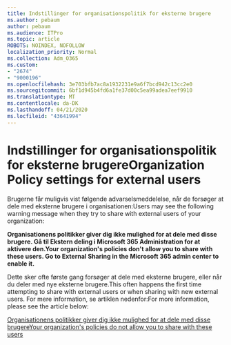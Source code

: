 ```yaml
---
title: Indstillinger for organisationspolitik for eksterne brugere
ms.author: pebaum
author: pebaum
ms.audience: ITPro
ms.topic: article
ROBOTS: NOINDEX, NOFOLLOW
localization_priority: Normal
ms.collection: Adm_O365
ms.custom:
- "2674"
- "9000196"
ms.openlocfilehash: 3e703bfb7ac8a1932231e9a6f7bcd942c13cc2e0
ms.sourcegitcommit: 6bf1d945b4fd6a1fe37d00c5ea99adea7eef9910
ms.translationtype: MT
ms.contentlocale: da-DK
ms.lasthandoff: 04/21/2020
ms.locfileid: "43641994"
---
```

# <a name="organization-policy-settings-for-external-users"></a><span data-ttu-id="7c39c-102">Indstillinger for organisationspolitik for eksterne brugere</span><span class="sxs-lookup"><span data-stu-id="7c39c-102">Organization Policy settings for external users</span></span>

<span data-ttu-id="7c39c-103">Brugerne får muligvis vist følgende advarselsmeddelelse, når de forsøger at dele med eksterne brugere i organisationen:</span><span class="sxs-lookup"><span data-stu-id="7c39c-103">Users may see the following warning message when they try to share with external users of your organization:</span></span> 

   <span data-ttu-id="7c39c-104">**Organisationens politikker giver dig ikke mulighed for at dele med disse brugere. Gå til Ekstern deling i Microsoft 365 Administration for at aktivere den.**</span><span class="sxs-lookup"><span data-stu-id="7c39c-104">**Your organization's policies don't allow you to share with these users. Go to External Sharing in the Microsoft 365 admin center to enable it.**</span></span> 

<span data-ttu-id="7c39c-105">Dette sker ofte første gang forsøger at dele med eksterne brugere, eller når du deler med nye eksterne brugere.</span><span class="sxs-lookup"><span data-stu-id="7c39c-105">This often happens the first time attempting to share with external users or when sharing with new external users.</span></span> <span data-ttu-id="7c39c-106">For mere information, se artiklen nedenfor:</span><span class="sxs-lookup"><span data-stu-id="7c39c-106">For more information, please see the article below:</span></span>

[<span data-ttu-id="7c39c-107">Organisationens politikker giver dig ikke mulighed for at dele med disse brugere</span><span class="sxs-lookup"><span data-stu-id="7c39c-107">Your organization's policies do not allow you to share with these users</span></span>](https://docs.microsoft.com/sharepoint/support/administration/organization-policies-do-not-allow-you-to-share-with-users-error)






